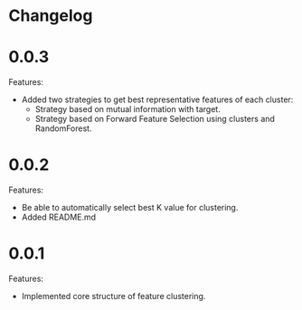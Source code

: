 # Changelog

# 0.0.3

Features:

- Added two strategies to get best representative features of each cluster:
    - Strategy based on mutual information with target.
    - Strategy based on Forward Feature Selection using clusters and RandomForest.


# 0.0.2

Features:

- Be able to automatically select best K value for clustering.
- Added README.md

# 0.0.1

Features:

- Implemented core structure of feature clustering.